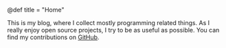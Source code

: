 @def title = "Home"

This is my blog, where I collect mostly programming related things.
As I really enjoy open source projects, I try to be as useful as possible.
You can find my contributions on [GitHub](https://github.com/cserteGT3/).
